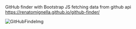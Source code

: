 GitHub finder with Bootstrap JS fetching data from github api
https://renatomignella.github.io/github-finder/


![GitHubFindeImg](https://user-images.githubusercontent.com/67004480/111855282-e9871b00-891b-11eb-9b4e-39a42d0ab2a0.JPG)
